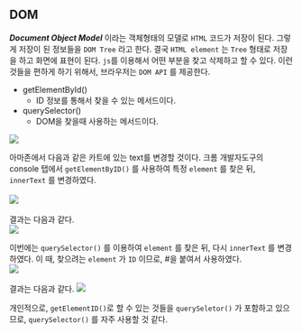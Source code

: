 ## DOM
___Document Object Model___ 이라는 객체형태의 모델로 `HTML` 코드가 저장이 된다.
그렇게 저장이 된 정보들을 `DOM Tree` 라고 한다.
결국 `HTML element` 는 `Tree` 형태로 저장을 하고 화면에 표현이 된다.
`js`를 이용해서 어떤 부분을 찾고 삭제하고 할 수 있다.
이런 것들을 편하게 하기 위해서, 브라우저는 `DOM API` 를 제공한다. 

* getElementById()
  * ID 정보를 통해서 찾을 수 있는 메서드이다.
* querySelector()
  * DOM을 찾을때 사용하는 메서드이다.
   
<img src='http://drive.google.com/uc?export=view&id=1oFHQQbswtji1ULFetUbqcg5HdvjHTH0J' /><br>

아마존에서 다음과 같은 카트에 있는 text를 변경할 것이다. 크롬 개발자도구의 console 탭에서 `getElementByID()` 를 사용하여 특정 `element` 를 찾은 뒤, `innerText` 를 변경하였다.  
<br>
<img src='http://drive.google.com/uc?export=view&id=1oKYM749NOJm7u_YvjGQMRMX4BRw8L2eQ' /><br>
<br>
결과는 다음과 같다.
<br>
<img src='http://drive.google.com/uc?export=view&id=1oEi4AjDpMB6ET7wdQZUXfRU7EIi7lZMA' /><br>

이번에는 `querySelector()` 를 이용하여 `element` 를 찾은 뒤, 다시 `innerText` 를 변경하였다. 이 때, 찾으려는 `element` 가 `ID` 이므로, #을 붙여서 사용하였다.
<br>
<img src='http://drive.google.com/uc?export=view&id=1oKZY27II2HqPrgU2tUO3hlo2Th2EDsxR' /><br>
<br>
결과는 다음과 같다.
<img src='http://drive.google.com/uc?export=view&id=1oJU1KRQvDOa2DpSrB_szuTBAFiCuWuY_' /><br>

개인적으로, `getElementID()`로 할 수 있는 것들을 `querySeletor()` 가 포함하고 있으므로, `querySelector()` 를 자주 사용할 것 같다.